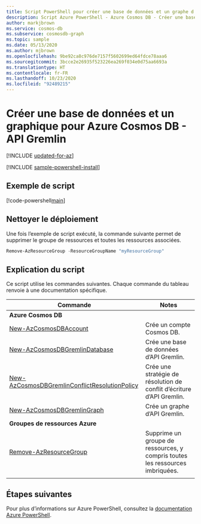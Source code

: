 ```yaml
---
title: Script PowerShell pour créer une base de données et un graphe d’API Gremlin Azure Cosmos DB
description: Script Azure PowerShell - Azure Cosmos DB - Créer une base de données et un graphique pour l’API Gremlin
author: markjbrown
ms.service: cosmos-db
ms.subservice: cosmosdb-graph
ms.topic: sample
ms.date: 05/13/2020
ms.author: mjbrown
ms.openlocfilehash: 9be92ca8c976de7157f5602699ed64fdce78aaa6
ms.sourcegitcommit: 3bcce2e26935f523226ea269f034e0d75aa6693a
ms.translationtype: HT
ms.contentlocale: fr-FR
ms.lasthandoff: 10/23/2020
ms.locfileid: "92489215"
---
```

# <a name="create-a-database-and-graph-for-azure-cosmos-db---gremlin-api"></a>Créer une base de données et un graphique pour Azure Cosmos DB - API Gremlin

[!INCLUDE [updated-for-az](../../../../../includes/updated-for-az.md)]

[!INCLUDE [sample-powershell-install](../../../../../includes/sample-powershell-install-no-ssh.md)]

## <a name="sample-script"></a>Exemple de script

[!code-powershell[main](../../../../../powershell_scripts/cosmosdb/gremlin/ps-gremlin-create.ps1 "Create a database and graph for Gremlin API")]

## <a name="clean-up-deployment"></a>Nettoyer le déploiement

Une fois l’exemple de script exécuté, la commande suivante permet de supprimer le groupe de ressources et toutes les ressources associées.

```powershell
Remove-AzResourceGroup -ResourceGroupName "myResourceGroup"
```

## <a name="script-explanation"></a>Explication du script

Ce script utilise les commandes suivantes. Chaque commande du tableau renvoie à une documentation spécifique.

| Commande | Notes |
|---|---|
|**Azure Cosmos DB**| |
| [New-AzCosmosDBAccount](/powershell/module/az.cosmosdb/new-azcosmosdbaccount) | Crée un compte Cosmos DB. |
| [New-AzCosmosDBGremlinDatabase](/powershell/module/az.cosmosdb/new-azcosmosdbgremlindatabase) | Crée une base de données d’API Gremlin. |
| [New-AzCosmosDBGremlinConflictResolutionPolicy](/powershell/module/az.cosmosdb/new-azcosmosdbgremlinconflictresolutionpolicy) | Crée une stratégie de résolution de conflit d’écriture d’API Gremlin. |
| [New-AzCosmosDBGremlinGraph](/powershell/module/az.cosmosdb/new-azcosmosdbgremlingraph) | Crée un graphe d’API Gremlin. |
|**Groupes de ressources Azure**| |
| [Remove-AzResourceGroup](/powershell/module/az.resources/remove-azresourcegroup) | Supprime un groupe de ressources, y compris toutes les ressources imbriquées. |
|||

## <a name="next-steps"></a>Étapes suivantes

Pour plus d’informations sur Azure PowerShell, consultez la [documentation Azure PowerShell](/powershell/).